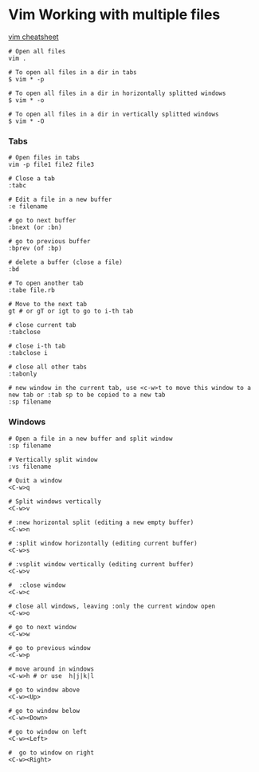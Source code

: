 # Vim Working with multiple files

[vim cheatsheet](http://www.worldtimzone.com/res/vi.html)


    # Open all files
    vim .
    
    # To open all files in a dir in tabs
    $ vim * -p
    
    # To open all files in a dir in horizontally splitted windows
    $ vim * -o
    
    # To open all files in a dir in vertically splitted windows
    $ vim * -O


### Tabs

    # Open files in tabs
    vim -p file1 file2 file3
    
    # Close a tab
    :tabc
    
    # Edit a file in a new buffer
    :e filename 
    
    # go to next buffer
    :bnext (or :bn)
    
    # go to previous buffer
    :bprev (of :bp) 
    
    # delete a buffer (close a file)
    :bd
    
    # To open another tab
    :tabe file.rb
    
    # Move to the next tab
    gt # or gT or igt to go to i-th tab

    # close current tab
    :tabclose

    # close i-th tab
    :tabclose i

    # close all other tabs
    :tabonly

    # new window in the current tab, use <c-w>t to move this window to a new tab or :tab sp to be copied to a new tab
    :sp filename

    

### Windows

    # Open a file in a new buffer and split window
    :sp filename 
    
    # Vertically split window
    :vs filename
    
    # Quit a window
    <C-w>q 
    
    # Split windows vertically
    <C-w>v 
    
    # :new horizontal split (editing a new empty buffer)
    <C-w>n
    
    # :split window horizontally (editing current buffer)
    <C-w>s 
    
    # :vsplit window vertically (editing current buffer)
    <C-w>v 
    
    #  :close window
    <C-w>c
    
    # close all windows, leaving :only the current window open
    <C-w>o
    
    # go to next window
    <C-w>w
    
    # go to previous window
    <C-w>p
    
    # move around in windows
    <C-w>h # or use  h|j|k|l 
    
    # go to window above
    <C-w><Up> 
    
    # go to window below
    <C-w><Down>
    
    # go to window on left
    <C-w><Left>
    
    #  go to window on right
    <C-w><Right>
    
